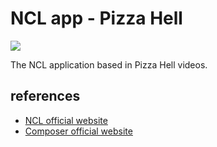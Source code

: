 # NCL app - Pizza Hell

![](http://www.ncl.org.br/sites/ncl.org.br/files/newsflash_logo.png)

The NCL application based in Pizza Hell videos.

## references

- [NCL official website](http://www.ncl.org.br/en)
- [Composer official website](http://composer.telemidia.puc-rio.br/en/)